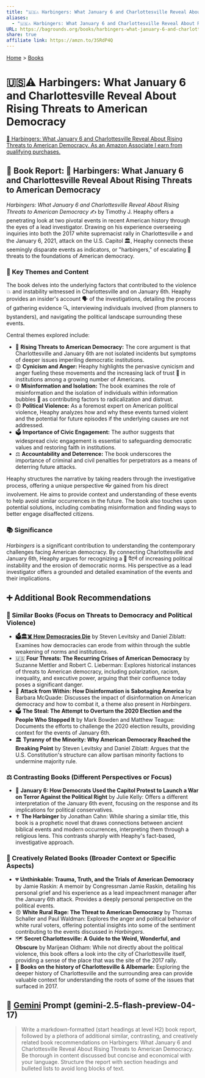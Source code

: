 ```yaml
---
title: "🇺🇸⚠️ Harbingers: What January 6 and Charlottesville Reveal About Rising Threats to American Democracy"
aliases:
  - "🇺🇸⚠️ Harbingers: What January 6 and Charlottesville Reveal About Rising Threats to American Democracy"
URL: https://bagrounds.org/books/harbingers-what-january-6-and-charlottesville-reveal-about-rising-threats-to-american-democracy
share: true
affiliate link: https://amzn.to/3SRdP4Q
---
```

[Home](../index.md) > [Books](./index.md)  
# 🇺🇸⚠️ Harbingers: What January 6 and Charlottesville Reveal About Rising Threats to American Democracy  
[🛒 Harbingers: What January 6 and Charlottesville Reveal About Rising Threats to American Democracy. As an Amazon Associate I earn from qualifying purchases.](https://amzn.to/3SRdP4Q)  
  
## 📖 Book Report: 📢 Harbingers: What January 6 and Charlottesville Reveal About Rising Threats to American Democracy  
  
*Harbingers: What January 6 and Charlottesville Reveal About Rising Threats to American Democracy* ✍️ by Timothy J. Heaphy offers a penetrating look at two pivotal events in recent American history through the eyes of a lead investigator. Drawing on his experience overseeing inquiries into both the 2017 white supremacist rally in Charlottesville ✊ and the January 6, 2021, attack on the U.S. Capitol 🏛️, Heaphy connects these seemingly disparate events as indicators, or "harbingers," of escalating 🚨 threats to the foundations of American democracy.  
  
### 🔑 Key Themes and Content  
  
The book delves into the underlying factors that contributed to the violence 💥 and instability witnessed in Charlottesville and on January 6th. Heaphy provides an insider's account 🗣️ of the investigations, detailing the process of gathering evidence 🔍, interviewing individuals involved (from planners to bystanders), and navigating the political landscape surrounding these events.  
  
Central themes explored include:  
  
* 🚨 **Rising Threats to American Democracy:** The core argument is that Charlottesville and January 6th are not isolated incidents but symptoms of deeper issues imperiling democratic institutions.  
* 😡 **Cynicism and Anger:** Heaphy highlights the pervasive cynicism and anger fueling these movements and the increasing lack of trust 🤔 in institutions among a growing number of Americans.  
* 🌐 **Misinformation and Isolation:** The book examines the role of misinformation and the isolation of individuals within information bubbles 💬 as contributing factors to radicalization and distrust.  
* 😠 **Political Violence:** As a foremost expert on American political violence, Heaphy analyzes how and why these events turned violent and the potential for future episodes if the underlying causes are not addressed.  
* 🗳️ **Importance of Civic Engagement:** The author suggests that widespread civic engagement is essential to safeguarding democratic values and restoring faith in institutions.  
* ⚖️ **Accountability and Deterrence:** The book underscores the importance of criminal and civil penalties for perpetrators as a means of deterring future attacks.  
  
Heaphy structures the narrative by taking readers through the investigative process, offering a unique perspective 👓 gained from his direct involvement. He aims to provide context and understanding of these events to help avoid similar occurrences in the future. The book also touches upon potential solutions, including combating misinformation and finding ways to better engage disaffected citizens.  
  
### 📚 Significance  
  
*Harbingers* is a significant contribution to understanding the contemporary challenges facing American democracy. By connecting Charlottesville and January 6th, Heaphy argues for recognizing a 🔄 पैटर्न of increasing political instability and the erosion of democratic norms. His perspective as a lead investigator offers a grounded and detailed examination of the events and their implications.  
  
## ➕ Additional Book Recommendations  
  
### 📖 Similar Books (Focus on Threats to Democracy and Political Violence)  
  
* **[🗳️🏛️☠️ How Democracies Die](./how-democracies-die.md)** by Steven Levitsky and Daniel Ziblatt: Examines how democracies can erode from within through the subtle weakening of norms and institutions.  
* 🇺🇸 **Four Threats: The Recurring Crises of American Democracy** by Suzanne Mettler and Robert C. Lieberman: Explores historical instances of threats to American democracy, including polarization, racism, inequality, and executive power, arguing that their confluence today poses a significant danger.  
* 🚫 **Attack from Within: How Disinformation is Sabotaging America** by Barbara McQuade: Discusses the impact of disinformation on American democracy and how to combat it, a theme also present in *Harbingers*.  
* 🗳️ **The Steal: The Attempt to Overturn the 2020 Election and the People Who Stopped It** by Mark Bowden and Matthew Teague: Documents the efforts to challenge the 2020 election results, providing context for the events of January 6th.  
* 🏛️ **Tyranny of the Minority: Why American Democracy Reached the Breaking Point** by Steven Levitsky and Daniel Ziblatt: Argues that the U.S. Constitution's structure can allow partisan minority factions to undermine majority rule.  
  
### ⚖️ Contrasting Books (Different Perspectives or Focus)  
  
* 📢 **January 6: How Democrats Used the Capitol Protest to Launch a War on Terror Against the Political Right** by Julie Kelly: Offers a different interpretation of the January 6th event, focusing on the response and its implications for political conservatives.  
* ✝️ **The Harbinger** by Jonathan Cahn: While sharing a similar title, this book is a prophetic novel that draws connections between ancient biblical events and modern occurrences, interpreting them through a religious lens. This contrasts sharply with Heaphy's fact-based, investigative approach.  
  
### 🎨 Creatively Related Books (Broader Context or Specific Aspects)  
  
* 💔 **Unthinkable: Trauma, Truth, and the Trials of American Democracy** by Jamie Raskin: A memoir by Congressman Jamie Raskin, detailing his personal grief and his experience as a lead impeachment manager after the January 6th attack. Provides a deeply personal perspective on the political events.  
* 😠 **White Rural Rage: The Threat to American Democracy** by Thomas Schaller and Paul Waldman: Explores the anger and political behavior of white rural voters, offering potential insights into some of the sentiment contributing to the events discussed in *Harbingers*.  
* 🗺️ **Secret Charlottesville: A Guide to the Weird, Wonderful, and Obscure** by Marijean Oldham: While not directly about the political violence, this book offers a look into the city of Charlottesville itself, providing a sense of the place that was the site of the 2017 rally.  
* 📜 **Books on the history of Charlottesville & Albemarle:** Exploring the deeper history of Charlottesville and the surrounding area can provide valuable context for understanding the roots of some of the issues that surfaced in 2017.  
  
## 💬 [Gemini](../software/gemini.md) Prompt (gemini-2.5-flash-preview-04-17)  
> Write a markdown-formatted (start headings at level H2) book report, followed by a plethora of additional similar, contrasting, and creatively related book recommendations on Harbingers: What January 6 and Charlottesville Reveal About Rising Threats to American Democracy. Be thorough in content discussed but concise and economical with your language. Structure the report with section headings and bulleted lists to avoid long blocks of text.